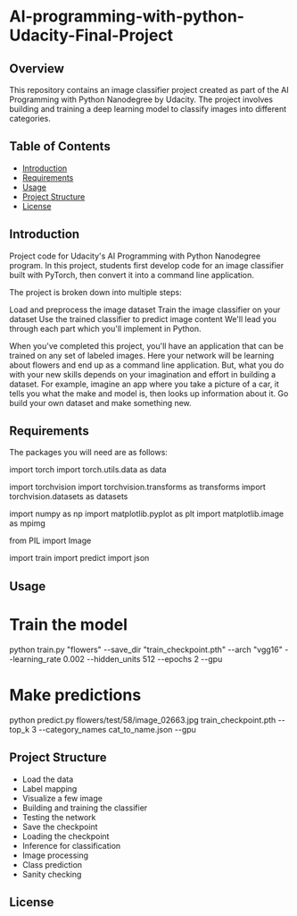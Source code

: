 # AI-programming-with-python-Udacity-Final-Project


## Overview

This repository contains an image classifier project created as part of the AI Programming with Python Nanodegree by Udacity. The project involves building and training a deep learning model to classify images into different categories.

## Table of Contents

- [Introduction](#introduction)
- [Requirements](#requirements)
- [Usage](#usage)
- [Project Structure](#project-structure)
- [License](#license)
  

## Introduction

Project code for Udacity's AI Programming with Python Nanodegree program. In this project, students first develop code for an image classifier built with PyTorch, then convert it into a command line application.

The project is broken down into multiple steps:

Load and preprocess the image dataset
Train the image classifier on your dataset
Use the trained classifier to predict image content
We'll lead you through each part which you'll implement in Python.

When you've completed this project, you'll have an application that can be trained on any set of labeled images. Here your network will be learning about flowers and end up as a command line application. But, what you do with your new skills depends on your imagination and effort in building a dataset. For example, imagine an app where you take a picture of a car, it tells you what the make and model is, then looks up information about it. Go build your own dataset and make something new.

## Requirements

The packages you will need are as follows:

import torch
import torch.utils.data as data

import torchvision
import torchvision.transforms as transforms
import torchvision.datasets as datasets

import numpy as np
import matplotlib.pyplot as plt
import matplotlib.image as mpimg

from PIL import Image

import train
import predict
import json


## Usage

# Train the model
python train.py "flowers" --save_dir "train_checkpoint.pth" --arch "vgg16" --learning_rate 0.002 --hidden_units 512  --epochs 2 --gpu

# Make predictions
python predict.py flowers/test/58/image_02663.jpg train_checkpoint.pth --top_k 3 --category_names cat_to_name.json --gpu

## Project Structure

- Load the data
- Label mapping
- Visualize a few image
- Building and training the classifier
- Testing the network
- Save the checkpoint
- Loading the checkpoint
- Inference for classification
- Image processing
- Class prediction
- Sanity checking


## License




